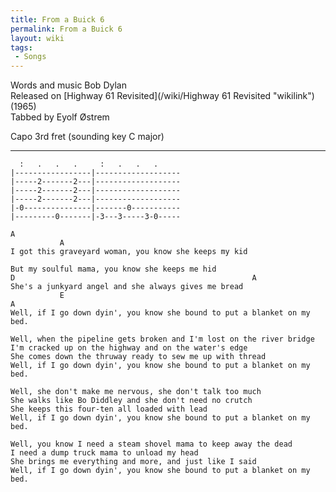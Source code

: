 ```yaml
---
title: From a Buick 6
permalink: From a Buick 6
layout: wiki
tags:
 - Songs
---
```


Words and music Bob Dylan  
Released on [Highway 61 Revisited](/wiki/Highway 61 Revisited "wikilink")
(1965)  
Tabbed by Eyolf Østrem

Capo 3rd fret (sounding key C major)

* * * * *

      :   .   .   .     :   .   .   .
    |-----------------|-------------------
    |-----2-------2---|-------------------
    |-----2-------2---|-------------------
    |-----2-------2---|-------------------
    |-0---------------|-------0-----------
    |---------0-------|-3---3-----3-0-----

    A
               A
    I got this graveyard woman, you know she keeps my kid

    But my soulful mama, you know she keeps me hid
    D                                                     A
    She's a junkyard angel and she always gives me bread
               E                                                             A
    Well, if I go down dyin', you know she bound to put a blanket on my bed.

    Well, when the pipeline gets broken and I'm lost on the river bridge
    I'm cracked up on the highway and on the water's edge
    She comes down the thruway ready to sew me up with thread
    Well, if I go down dyin', you know she bound to put a blanket on my bed.

    Well, she don't make me nervous, she don't talk too much
    She walks like Bo Diddley and she don't need no crutch
    She keeps this four-ten all loaded with lead
    Well, if I go down dyin', you know she bound to put a blanket on my bed.

    Well, you know I need a steam shovel mama to keep away the dead
    I need a dump truck mama to unload my head
    She brings me everything and more, and just like I said
    Well, if I go down dyin', you know she bound to put a blanket on my bed.
